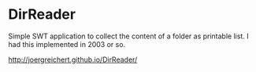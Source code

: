 DirReader
=========

Simple SWT application to collect the content of a folder as printable list. I had this implemented in 2003 or so. 

http://joergreichert.github.io/DirReader/
